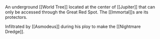 An underground [[World Tree]] located at the center of [[Jupiter]] that can only be accessed through the Great Red Spot. The [[Immortal]]s are its protectors.

Infiltrated by [[Asmodeus]] during his ploy to make the [[Nightmare Dredge]].